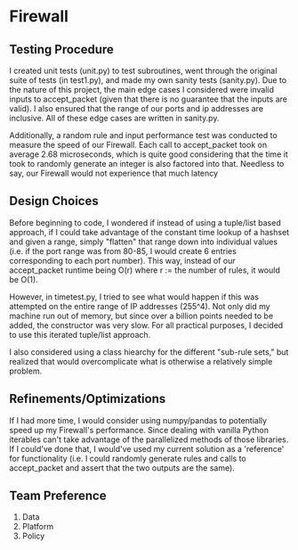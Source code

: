 # Firewall

## Testing Procedure

I created unit tests (unit.py) to test subroutines, went through the original suite of tests (in test1.py), and made my own sanity tests (sanity.py). Due to the nature of this project, the main edge cases I considered were invalid inputs to accept_packet (given that there is no guarantee that the inputs are valid). I also ensured that the range of our ports and ip addresses are inclusive. All of these edge cases are written in sanity.py.

Additionally, a random rule and input performance test was conducted to measure the speed of our Firewall. Each call to accept_packet took on average 2.68 microseconds, which is quite good considering that the time it took to randomly generate an integer is also factored into that. Needless to say, our Firewall would not experience that much latency

## Design Choices

Before beginning to code, I wondered if instead of using a tuple/list based approach, if I could take advantage of the constant time lookup of a hashset and given a range, simply "flatten" that range down into individual values (i.e. if the port range was from 80-85, I would create 6 entries corresponding to each port number). This way, instead of our accept_packet runtime being O(r) where r := the number of rules, it would be O(1). 

However, in timetest.py, I tried to see what would happen if this was attempted on the entire range of IP addresses (255^4). Not only did my machine run out of memory, but since over a billion points needed to be added, the constructor was very slow. For all practical purposes, I decided to use this iterated tuple/list approach.

I also considered using a class hiearchy for the different "sub-rule sets," but realized that would overcomplicate what is otherwise a relatively simple problem.

## Refinements/Optimizations

If I had more time, I would consider using numpy/pandas to potentially speed up my Firewall's performance. Since dealing with vanilla Python iterables can't take advantage of the parallelized methods of those libraries. If I could've done that, I would've used my current solution as a 'reference' for functionality (i.e. I could randomly generate rules and calls to accept_packet and assert that the two outputs are the same).

## Team Preference

1. Data
2. Platform
3. Policy
